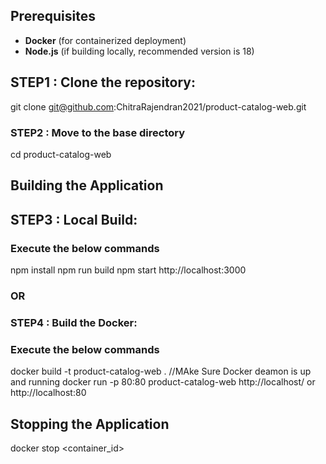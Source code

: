 ## Prerequisites
- **Docker** (for containerized deployment)
- **Node.js** (if building locally, recommended version is 18)

## STEP1 : Clone the repository:
git clone git@github.com:ChitraRajendran2021/product-catalog-web.git

### STEP2 : Move to the base directory
cd product-catalog-web

## Building the Application

## STEP3 : Local Build:
### Execute the below commands
   npm install
      npm run build
		npm start
        http://localhost:3000

### OR

### STEP4 :  Build the Docker:
### Execute the below commands
   docker build -t product-catalog-web . //MAke Sure Docker deamon is up and running
   docker run -p 80:80 product-catalog-web
   http://localhost/ or http://localhost:80
  
## Stopping the Application
docker stop <container_id>